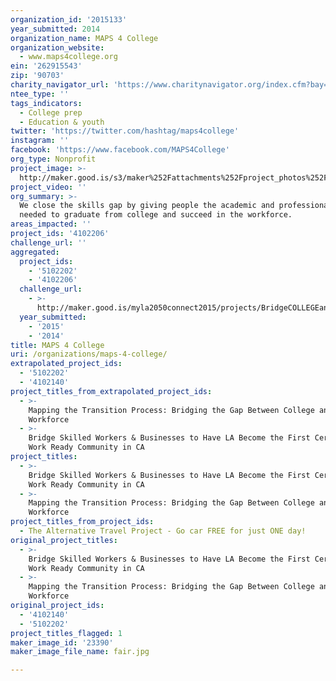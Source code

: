 ```yaml
---
organization_id: '2015133'
year_submitted: 2014
organization_name: MAPS 4 College
organization_website:
  - www.maps4college.org
ein: '262915543'
zip: '90703'
charity_navigator_url: 'https://www.charitynavigator.org/index.cfm?bay=search.profile&ein=262915543'
ntee_type: ''
tags_indicators:
  - College prep
  - Education & youth
twitter: 'https://twitter.com/hashtag/maps4college'
instagram: ''
facebook: 'https://www.facebook.com/MAPS4College'
org_type: Nonprofit
project_image: >-
  http://maker.good.is/s3/maker%252Fattachments%252Fproject_photos%252Fimages%252F23390%252Fdisplay%252Ffair.jpg=c570x385
project_video: ''
org_summary: >-
  We close the skills gap by giving people the academic and professional tools
  needed to graduate from college and succeed in the workforce.
areas_impacted: ''
project_ids: '4102206'
challenge_url: ''
aggregated:
  project_ids:
    - '5102202'
    - '4102206'
  challenge_url:
    - >-
      http://maker.good.is/myla2050connect2015/projects/BridgeCOLLEGEandWORK.html
  year_submitted:
    - '2015'
    - '2014'
title: MAPS 4 College
uri: /organizations/maps-4-college/
extrapolated_project_ids:
  - '5102202'
  - '4102140'
project_titles_from_extrapolated_project_ids:
  - >-
    Mapping the Transition Process: Bridging the Gap Between College and the
    Workforce
  - >-
    Bridge Skilled Workers & Businesses to Have LA Become the First Certified
    Work Ready Community in CA
project_titles:
  - >-
    Bridge Skilled Workers & Businesses to Have LA Become the First Certified
    Work Ready Community in CA
  - >-
    Mapping the Transition Process: Bridging the Gap Between College and the
    Workforce
project_titles_from_project_ids:
  - The Alternative Travel Project - Go car FREE for just ONE day!
original_project_titles:
  - >-
    Bridge Skilled Workers & Businesses to Have LA Become the First Certified
    Work Ready Community in CA
  - >-
    Mapping the Transition Process: Bridging the Gap Between College and the
    Workforce
original_project_ids:
  - '4102140'
  - '5102202'
project_titles_flagged: 1
maker_image_id: '23390'
maker_image_file_name: fair.jpg

---
```

